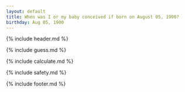 ```yaml
---
layout: default
title: When was I or my baby conceived if born on August 05, 1900?
birthday: Aug 05, 1900
---
```


{% include header.md %}

{% include guess.md %}

{% include calculate.md %}

{% include safety.md %}

{% include footer.md %}



